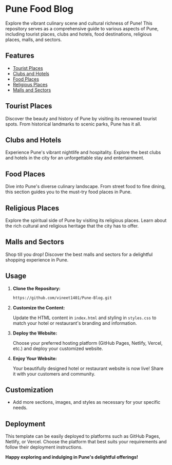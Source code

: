 # Pune Food Blog

Explore the vibrant culinary scene and cultural richness of Pune! This repository serves as a comprehensive guide to various aspects of Pune, including tourist places, clubs and hotels, food destinations, religious places, malls, and sectors.

## Features

- [Tourist Places](#tourist-places)
- [Clubs and Hotels](#clubs-and-hotels)
- [Food Places](#food-places)
- [Religious Places](#religious-places)
- [Malls and Sectors](#malls-and-sectors)

## Tourist Places

Discover the beauty and history of Pune by visiting its renowned tourist spots. From historical landmarks to scenic parks, Pune has it all.

## Clubs and Hotels

Experience Pune's vibrant nightlife and hospitality. Explore the best clubs and hotels in the city for an unforgettable stay and entertainment.

## Food Places

Dive into Pune's diverse culinary landscape. From street food to fine dining, this section guides you to the must-try food places in Pune.

## Religious Places

Explore the spiritual side of Pune by visiting its religious places. Learn about the rich cultural and religious heritage that the city has to offer.

## Malls and Sectors

Shop till you drop! Discover the best malls and sectors for a delightful shopping experience in Pune.

## Usage

1. **Clone the Repository:**

    ```bash
    https://github.com/vineet1401/Pune-Blog.git
    ```

2. **Customize the Content:**

    Update the HTML content in `index.html` and styling in `styles.css` to match your hotel or restaurant's branding and information.

3. **Deploy the Website:**

    Choose your preferred hosting platform (GitHub Pages, Netlify, Vercel, etc.) and deploy your customized website.

4. **Enjoy Your Website:**

    Your beautifully designed hotel or restaurant website is now live! Share it with your customers and community.

## Customization

- Add more sections, images, and styles as necessary for your specific needs.

## Deployment

This template can be easily deployed to platforms such as GitHub Pages, Netlify, or Vercel. Choose the platform that best suits your requirements and follow their deployment instructions.



**Happy exploring and indulging in Pune's delightful offerings!**
